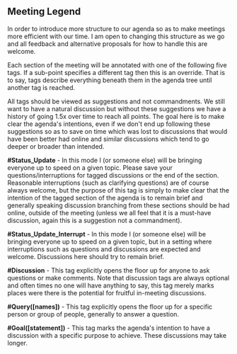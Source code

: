 ## Meeting Legend

In order to introduce more structure to our agenda so as to make meetings more efficient with our time.
I am open to changing this structure as we go and all feedback and alternative proposals for how to handle this are welcome.

Each section of the meeting will be annotated with one of the following five tags.
If a sub-point specifies a different tag then this is an override.
That is to say, tags describe everything beneath them in the agenda tree until another tag is reached. 

All tags should be viewed as suggestions and not commandments.
We still want to have a natural discussion but without these suggestions we have a history of going 1.5x over time to reach all points.
The goal here is to make clear the agenda's intentions, even if we don't end up following these suggestions so as to save on time which was lost to discussions that would have been better had online and similar discussions which tend to go deeper or broader than intended.

**#Status_Update** - In this mode I (or someone else) will be bringing everyone up to speed on a given topic. Please save your questions/interruptions for tagged discussions or the end of the section.
Reasonable interruptions (such as clarifying questions) are of course always welcome, but the purpose of this tag is simply to make clear that the intention of the tagged section of the agenda is to remain brief and generally speaking discussion branching from these sections should be had online, outside of the meeting (unless we all feel that it is a must-have discussion, again this is a suggestion not a commandment).

**#Status_Update_Interrupt** - In this mode I (or someone else) will be bringing everyone up to speed on a given topic, but in a setting where interruptions such as questions and discussions are expected and welcome.
Discussions here should try to remain brief.

**#Discussion** - This tag explicitly opens the floor up for anyone to ask questions or make comments.
Note that discussion tags are always optional and often times no one will have anything to say, this tag merely marks places were there is the potential for fruitful in-meeting discussions.

**#Query([names])** - This tag explicitly opens the floor up for a specific person or group of people, generally to answer a question.

**#Goal([statement])** - This tag marks the agenda's intention to have a discussion with a specific purpose to achieve. These discussions may take longer.